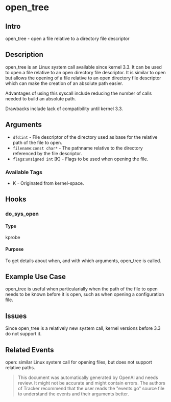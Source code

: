 
# open_tree 

## Intro 
open_tree - open a file relative to a directory file descriptor 

## Description
open_tree is an Linux system call available since kernel 3.3. It can be used to open a file relative to an open directory file descriptor. It is similar to open but allows the opening of a file relative to an open directory file descriptor which can make the creation of an absolute path easier. 

Advantages of using this syscall include reducing the number of calls needed to build an absolute path.

Drawbacks include lack of compatibility until kernel 3.3.

## Arguments
* `dfd`:`int` - File descriptor of the directory used as base for the relative path of the file to open. 
* `filename`:`const char*` - The pathname relative to the directory referenced by the file descriptor.
* `flags`:`unsigned int` [K] - Flags to be used when opening the file.

### Available Tags
* K - Originated from kernel-space.

## Hooks
### do_sys_open
#### Type
kprobe 
#### Purpose
To get details about when, and with which arguments, open_tree is called. 

## Example Use Case
open_tree is useful when particularially when the path of the file to open needs to be known before it is open, such as when opening a configuration file.

## Issues
Since open_tree is a relatively new system call, kernel versions before 3.3 do not support it.

## Related Events
open: similar Linux system call for opening files, but does not support relative paths.

> This document was automatically generated by OpenAI and needs review. It might
> not be accurate and might contain errors. The authors of Tracker recommend that
> the user reads the "events.go" source file to understand the events and their
> arguments better.
